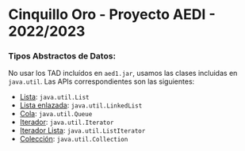 # Cinquillo Oro - Proyecto AEDI - 2022/2023


### Tipos Abstractos de Datos:
No usar los TAD incluídos en `aed1.jar`, usamos las clases incluidas en `java.util`. Las APIs correspondientes son las siguientes:
- [Lista](https://docs.oracle.com/javase/8/docs/api/java/util/List.html): `java.util.List`
- [Lista enlazada](https://docs.oracle.com/javase/8/docs/api/java/util/LinkedList.html): `java.util.LinkedList`
- [Cola](https://docs.oracle.com/javase/8/docs/api/java/util/Queue.html): `java.util.Queue`
- [Iterador](https://docs.oracle.com/javase/8/docs/api/java/util/Iterator.html): `java.util.Iterator`
- [Iterador Lista](https://docs.oracle.com/javase/8/docs/api/java/util/ListIterator.html): `java.util.ListIterator`
- [Colección](https://docs.oracle.com/javase/8/docs/api/java/util/Collection.html): `java.util.Collection`
